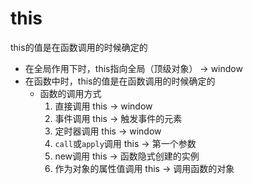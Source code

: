# this

this的值是在函数调用的时候确定的

-   在全局作用下时，this指向全局（顶级对象） -> window
-   在函数中时，this的值是在函数调用的时候确定的
    -   函数的调用方式
        1.  直接调用 this -> window
        2.  事件调用 this -> 触发事件的元素
        3.  定时器调用 this -> window
        4.  `call`或`apply`调用 this -> 第一个参数
        5.  new调用 this -> 函数隐式创建的实例
        6.  作为对象的属性值调用 this -> 调用函数的对象



